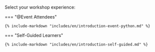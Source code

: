 Select your workshop experience:

=== "@Event Attendees"

    {% include-markdown "includes/en/introduction-event-python.md" %}

=== "Self-Guided Learners"

    {% include-markdown "includes/en/introduction-self-guided.md" %}
